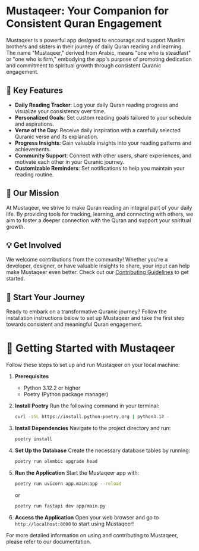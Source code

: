 
# Mustaqeer: Your Companion for Consistent Quran Engagement

Mustaqeer is a powerful app designed to encourage and support Muslim brothers and sisters in their journey of daily Quran reading and learning. The name "Mustaqeer," derived from Arabic, means "one who is steadfast" or "one who is firm," embodying the app's purpose of promoting dedication and commitment to spiritual growth through consistent Quranic engagement.

## 🌟 Key Features

- **Daily Reading Tracker**: Log your daily Quran reading progress and visualize your consistency over time.
- **Personalized Goals**: Set custom reading goals tailored to your schedule and aspirations.
- **Verse of the Day**: Receive daily inspiration with a carefully selected Quranic verse and its explanation.
- **Progress Insights**: Gain valuable insights into your reading patterns and achievements.
- **Community Support**: Connect with other users, share experiences, and motivate each other in your Quranic journey.
- **Customizable Reminders**: Set notifications to help you maintain your reading routine.

## 🎯 Our Mission

At Mustaqeer, we strive to make Quran reading an integral part of your daily life. By providing tools for tracking, learning, and connecting with others, we aim to foster a deeper connection with the Quran and support your spiritual growth.

## 💡 Get Involved

We welcome contributions from the community! Whether you're a developer, designer, or have valuable insights to share, your input can help make Mustaqeer even better. Check out our [Contributing Guidelines](CONTRIBUTING.md) to get started.

## 🚀 Start Your Journey

Ready to embark on a transformative Quranic journey? Follow the installation instructions below to set up Mustaqeer and take the first step towards consistent and meaningful Quran engagement.



# 🚀 Getting Started with Mustaqeer

Follow these steps to set up and run Mustaqeer on your local machine:

1. **Prerequisites**
   - Python 3.12.2 or higher
   - Poetry (Python package manager)

2. **Install Poetry**
   Run the following command in your terminal:
   ```bash
   curl -sSL https://install.python-poetry.org | python3.12 -
   ```

3. **Install Dependencies**
   Navigate to the project directory and run:
   ```bash
   poetry install
   ```

4. **Set Up the Database**
   Create the necessary database tables by running:
   ```bash
   poetry run alembic upgrade head
   ```

5. **Run the Application**
   Start the Mustaqeer app with:
   ```bash
   poetry run uvicorn app.main:app --reload
   ```
   or
   ```bash
   poetry run fastapi dev app/main.py
   ```

6. **Access the Application**
   Open your web browser and go to `http://localhost:8000` to start using Mustaqeer!

For more detailed information on using and contributing to Mustaqeer, please refer to our documentation.
